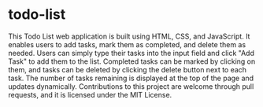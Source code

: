 # todo-list

This Todo List web application is built using HTML, CSS, and JavaScript. It enables users to add tasks, mark them as completed, and delete them as needed. Users can simply type their tasks into the input field and click "Add Task" to add them to the list. Completed tasks can be marked by clicking on them, and tasks can be deleted by clicking the delete button next to each task. The number of tasks remaining is displayed at the top of the page and updates dynamically. Contributions to this project are welcome through pull requests, and it is licensed under the MIT License.
           

